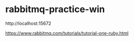 # rabbitmq-practice-win

http://localhost:15672

https://www.rabbitmq.com/tutorials/tutorial-one-ruby.html